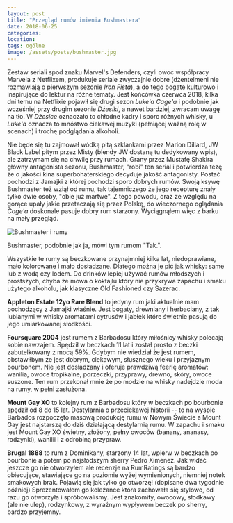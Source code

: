 ```yaml
---
layout: post
title: "Przegląd rumów imienia Bushmastera"
date: 2018-06-25
categories: 
location: 
tags: ogólne
image: /assets/posts/bushmaster.jpg
---
```


Zestaw seriali spod znaku Marvel's Defenders, czyli owoc współpracy Marvela z Netflixem, produkuje seriale zwyczajnie dobre (dżentelmeni nie rozmawiają o pierwszym sezonie _Iron Fista_), a do tego bogate kulturowo i inspirujące do lektur na różne tematy. Jest końcówka czerwca 2018, kilka dni temu na Netflixie pojawił się drugi sezon _Luke'a Cage'a_ i podobnie jak wcześniej przy drugim sezonie _Dżesiki_, a nawet bardziej, zwracam uwagę na tło. W _Dżesice_ oznaczało to chłodne kadry i sporo różnych whisky, u _Luke'a_ oznacza to mnóstwo ciekawej muzyki (pełniącej ważną rolę w scenach) i trochę podglądania alkoholi.

Nie będe się tu zajmował wódką pitą szklankami przez Marion Dillard, JW Black Label pitym przez Misty (blendy JW dostaną tu dedykowany wpis), ale zatrzymam się na chwilę przy rumach. Grany przez Mustafę Shakira główny antagonista sezonu, Bushmaster, "robi" ten serial i potwierdza tezę że o jakości kina superbohaterskiego decyduje jakość antagonisty. Postać pochodzi z Jamajki z której pochodzi sporo dobrych rumów. Swoją ksywę Bushmaster też wziął od rumu, tak tajemniczego że jego recepturę znały tylko dwie osoby, "obie już martwe". Z tego powodu, oraz ze względu na gorące upały jakie przetaczają się przez Polskę, do wieczornego oglądania _Cage'a_ doskonale pasuje dobry rum starzony. Wyciągnąłem więc z barku na mały przegląd.

<div class="post-image">
  <img src="{{ page.image }}" alt="Bushmaster i rumy" />
  <p class="post-image-caption">Bushmaster, podobnie jak ja, mówi tym rumom "Tak.".</p>
</div>


Wszystkie te rumy są beczkowane przynajmniej kilka lat, niedoprawiane, mało kolorowane i mało dosładzane. Dlatego można je pić jak whisky: same lub z wodą czy lodem. Do drinków lepiej używać rumów młodszych i prostszych, chyba że mowa o koktajlu który nie przykrywa zapachu i smaku użytego alkoholu, jak klasyczne Old Fashioned czy Sazerac.

**Appleton Estate 12yo Rare Blend** to jedyny rum jaki aktualnie mam pochodzący z Jamajki właśnie. Jest bogaty, drewniany i herbaciany, z tak lubianymi w whisky aromatami cytrusów i jabłek które świetnie pasują do jego umiarkowanej słodkości.

**Foursquare 2004** jest rumem z Barbadosu który miłośnicy whisky polecają sobie nawzajem. Spędził w beczkach 11 lat i został prosto z beczki zabutelkowany z mocą 59%. Gdybym nie wiedział że jest rumem, obstawiłbym że jest dobrym, ciekawym, słusznego wieku i przyjaznym bourbonem. Nie jest dosładzany i oferuje prawdziwą feerię aromatów: wanilia, owoce tropikalne, porzeczki, przyprawy, drewno, skóry, owoce suszone. Ten rum przekonał mnie że po modzie na whisky nadejdzie moda na rumy, w pełni zasłużona.

**Mount Gay XO** to kolejny rum z Barbadosu który w beczkach po bourbonie spędził od 8 do 15 lat. Destylarnia o przeciekawej historii -- to na wyspie Barbados rozpoczęto masową produkcję rumu w Nowym Świecie a Mount Gay jest najstarszą do dziś działającą destylarnią rumu. W zapachu i smaku jest Mount Gay XO świetny, złożony, pełny owoców (banany, ananasy, rodzynki), wanilii i z odrobiną przypraw.

**Brugal 1888** to rum z Dominikany, starzony 14 lat, wpierw w beczkach po bourbonie a potem po najsłodszym sherry Pedro Ximenez. Jak widać jeszcze go nie otworzyłem ale recenzje na RumRatings są bardzo obiecujące, stawiające go na poziomie wyżej wymienionych, niemniej notek smakowych brak. Pojawią się jak tylko go otworzę! (dopisane dwa tygodnie później) Sprezentowałem go koleżance która zachowała się stylowo, od razu go otworzyła i spróbowaliśmy. Jest znakomity, owocowy, słodkawy (ale nie ulep), rodzynkowy, z wyraźnym wypływem beczek po sherry, bardzo przyjemny.
